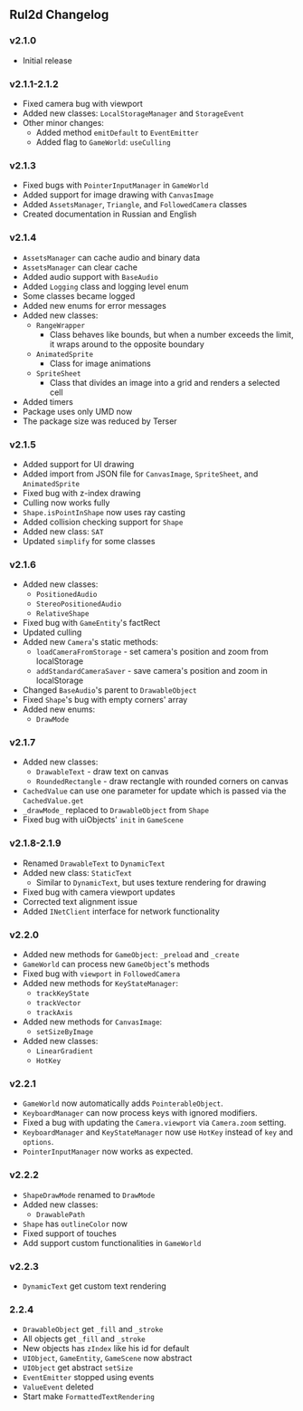 ## Rul2d Changelog

### v2.1.0

- Initial release

### v2.1.1-2.1.2

- Fixed camera bug with viewport
- Added new classes: `LocalStorageManager` and `StorageEvent`
- Other minor changes:
  - Added method `emitDefault` to `EventEmitter`
  - Added flag to `GameWorld`: `useCulling`

### v2.1.3

- Fixed bugs with `PointerInputManager` in `GameWorld`
- Added support for image drawing with `CanvasImage`
- Added `AssetsManager`, `Triangle`, and `FollowedCamera` classes
- Created documentation in Russian and English

### v2.1.4

- `AssetsManager` can cache audio and binary data
- `AssetsManager` can clear cache
- Added audio support with `BaseAudio`
- Added `Logging` class and logging level enum
- Some classes became logged
- Added new enums for error messages
- Added new classes:
  - `RangeWrapper`
    - Class behaves like bounds, but when a number exceeds the limit, it wraps around to the opposite boundary
  - `AnimatedSprite`
    - Class for image animations
  - `SpriteSheet`
    - Class that divides an image into a grid and renders a selected cell
- Added timers
- Package uses only UMD now
- The package size was reduced by Terser

### v2.1.5

- Added support for UI drawing
- Added import from JSON file for `CanvasImage`, `SpriteSheet`, and `AnimatedSprite`
- Fixed bug with z-index drawing
- Culling now works fully
- `Shape.isPointInShape` now uses ray casting
- Added collision checking support for `Shape`
- Added new class: `SAT`
- Updated `simplify` for some classes

### v2.1.6

- Added new classes: 
  - `PositionedAudio`
  - `StereoPositionedAudio`
  - `RelativeShape`
- Fixed bug with `GameEntity`'s factRect
- Updated culling
- Added new `Camera`'s static methods:
  - `loadCameraFromStorage` - set camera's position and zoom from localStorage
  - `addStandardCameraSaver` - save camera's position and zoom in localStorage
- Changed `BaseAudio`'s parent to `DrawableObject`
- Fixed `Shape`'s bug with empty corners' array
- Added new enums:
  - `DrawMode`

### v2.1.7

- Added new classes:
  - `DrawableText` - draw text on canvas
  - `RoundedRectangle` - draw rectangle with rounded corners on canvas
- `CachedValue` can use one parameter for update which is passed via the `CachedValue.get`
- `_drawMode_` replaced to `DrawableObject` from `Shape`
- Fixed bug with uiObjects' `init` in `GameScene`

### v2.1.8-2.1.9

- Renamed `DrawableText` to `DynamicText`
- Added new class: `StaticText`
  - Similar to `DynamicText`, but uses texture rendering for drawing
- Fixed bug with camera viewport updates
- Corrected text alignment issue
- Added `INetClient` interface for network functionality

### v2.2.0

- Added new methods for `GameObject`: `_preload` and `_create`
- `GameWorld` can process new `GameObject`'s methods
- Fixed bug with `viewport` in `FollowedCamera`
- Added new methods for `KeyStateManager`: 
  - `trackKeyState`
  - `trackVector`
  - `trackAxis`
- Added new methods for `CanvasImage`: 
  - `setSizeByImage`
- Added new classes:
  - `LinearGradient`
  - `HotKey`

### v2.2.1

- `GameWorld` now automatically adds `PointerableObject`.
- `KeyboardManager` can now process keys with ignored modifiers.
- Fixed a bug with updating the `Camera.viewport` via `Camera.zoom` setting.
- `KeyboardManager` and `KeyStateManager` now use `HotKey` instead of `key` and `options`.
- `PointerInputManager` now works as expected.

### v2.2.2

- `ShapeDrawMode` renamed to `DrawMode`
- Added new classes:
  - `DrawablePath`
- `Shape` has `outlineColor` now
- Fixed support of touches
- Add support custom functionalities in `GameWorld`

### v2.2.3

- `DynamicText` get custom text rendering

### 2.2.4

- `DrawableObject` get `_fill` and `_stroke`
- All objects get `_fill` and `_stroke`
- New objects has `zIndex` like his id for default
- `UIObject`, `GameEntity`, `GameScene` now abstract
- `UIObject` get abstract `setSize`
- `EventEmitter` stopped using events
- `ValueEvent` deleted
- Start make `FormattedTextRendering`